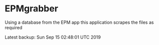 # EPMgrabber
Using a database from the EPM app this application scrapes the files as required


Latest backup: Sun Sep 15 02:48:01 UTC 2019
